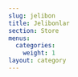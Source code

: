 ```yaml
---
slug: jelibon
title: Jelibonlar
section: Store
menus:
  categories:
    weight: 1
layout: category
---
```


